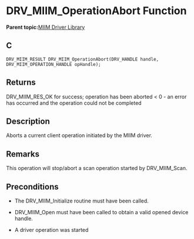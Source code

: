 # DRV\_MIIM\_OperationAbort Function

**Parent topic:**[MIIM Driver Library](GUID-A8906C8D-A608-4572-AE74-1E517DD2B0BE.md)

## C

```
DRV_MIIM_RESULT DRV_MIIM_OperationAbort(DRV_HANDLE handle, DRV_MIIM_OPERATION_HANDLE opHandle); 
```

## Returns

DRV\_MIIM\_RES\_OK for success; operation has been aborted < 0 - an error has occurred and the operation could not be completed

## Description

Aborts a current client operation initiated by the MIIM driver.

## Remarks

This operation will stop/abort a scan operation started by DRV\_MIIM\_Scan.

## Preconditions

-   The DRV\_MIIM\_Initialize routine must have been called.

-   DRV\_MIIM\_Open must have been called to obtain a valid opened device handle.

-   A driver operation was started


